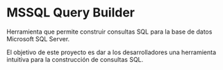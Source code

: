 # MSSQL Query Builder

Herramienta que permite construir consultas SQL para la base de datos Microsoft SQL Server.

El objetivo de este proyecto es dar a los desarrolladores una herramienta intuitiva para la construcción de consultas SQL.

